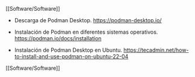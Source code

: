[[Software/Software]]

- Descarga de Podman Desktop.
	https://podman-desktop.io/

- Instalación de Podman en diferentes sistemas operativos.
	https://podman.io/docs/installation

- Instalación de Podman Desktop en Ubuntu.
	https://tecadmin.net/how-to-install-and-use-podman-on-ubuntu-22-04

[[Software/Software]]